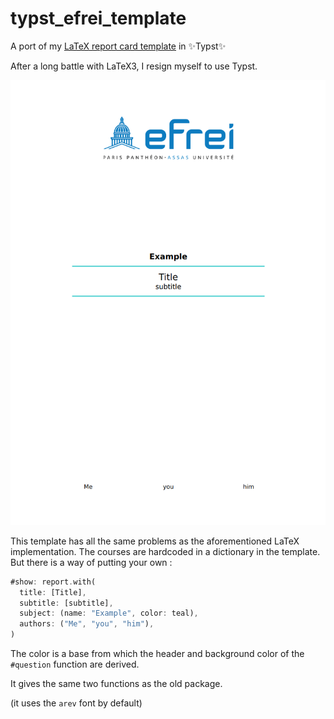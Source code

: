 # typst_efrei_template
A port of my [LaTeX report card template](https://github.com/avivi55/report_card_template) in ✨Typst✨

After a long battle with LaTeX3, I resign myself to use Typst.

![titlepage of the template](example.png)

This template has all the same problems as the aforementioned LaTeX implementation.
The courses are hardcoded in a dictionary in the template. 
But there is a way of putting your own :

```rust
#show: report.with(
  title: [Title],
  subtitle: [subtitle],
  subject: (name: "Example", color: teal),
  authors: ("Me", "you", "him"),
)
```
The color is a base from which the header and background color of the `#question` function are derived.

It gives the same two functions as the old package.

(it uses the `arev` font by default)